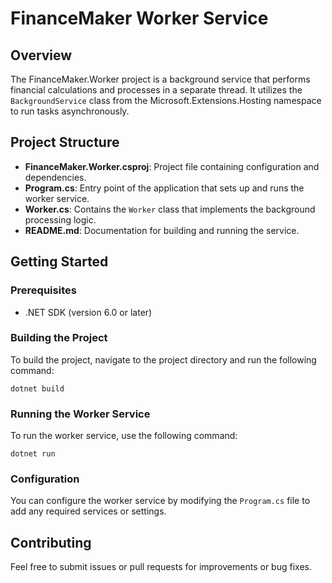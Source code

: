 # FinanceMaker Worker Service

## Overview
The FinanceMaker.Worker project is a background service that performs financial calculations and processes in a separate thread. It utilizes the `BackgroundService` class from the Microsoft.Extensions.Hosting namespace to run tasks asynchronously.

## Project Structure
- **FinanceMaker.Worker.csproj**: Project file containing configuration and dependencies.
- **Program.cs**: Entry point of the application that sets up and runs the worker service.
- **Worker.cs**: Contains the `Worker` class that implements the background processing logic.
- **README.md**: Documentation for building and running the service.

## Getting Started

### Prerequisites
- .NET SDK (version 6.0 or later)

### Building the Project
To build the project, navigate to the project directory and run the following command:
```
dotnet build
```

### Running the Worker Service
To run the worker service, use the following command:
```
dotnet run
```

### Configuration
You can configure the worker service by modifying the `Program.cs` file to add any required services or settings.

## Contributing
Feel free to submit issues or pull requests for improvements or bug fixes.